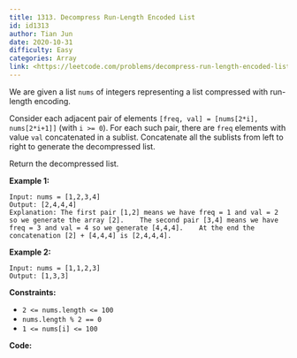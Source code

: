 ```yaml
---
title: 1313. Decompress Run-Length Encoded List
id: id1313
author: Tian Jun
date: 2020-10-31
difficulty: Easy
categories: Array
link: <https://leetcode.com/problems/decompress-run-length-encoded-list/description/>
---
```


We are given a list `nums` of integers representing a list compressed with
run-length encoding.

Consider each adjacent pair of elements `[freq, val] = [nums[2*i],
nums[2*i+1]]` (with `i >= 0`).  For each such pair, there are `freq` elements
with value `val` concatenated in a sublist. Concatenate all the sublists from
left to right to generate the decompressed list.

Return the decompressed list.



**Example 1:**
            
	Input: nums = [1,2,3,4]    
	Output: [2,4,4,4]    
	Explanation: The first pair [1,2] means we have freq = 1 and val = 2 so we generate the array [2].    The second pair [3,4] means we have freq = 3 and val = 4 so we generate [4,4,4].    At the end the concatenation [2] + [4,4,4] is [2,4,4,4].    

**Example 2:**
            
	Input: nums = [1,1,2,3]    
	Output: [1,3,3]    



**Constraints:**

  * `2 <= nums.length <= 100`
  * `nums.length % 2 == 0`
  * `1 <= nums[i] <= 100`


**Code:**
